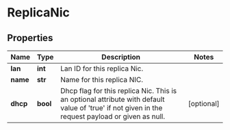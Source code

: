 # ReplicaNic

## Properties
| Name | Type | Description | Notes |
| ------------ | ------------- | ------------- | ------------- |
| **lan** | **int** | Lan ID for this replica Nic. |  |
| **name** | **str** | Name for this replica NIC. |  |
| **dhcp** | **bool** | Dhcp flag for this replica Nic. This is an optional attribute with default value of &#39;true&#39; if not given in the request payload or given as null. | [optional]  |


